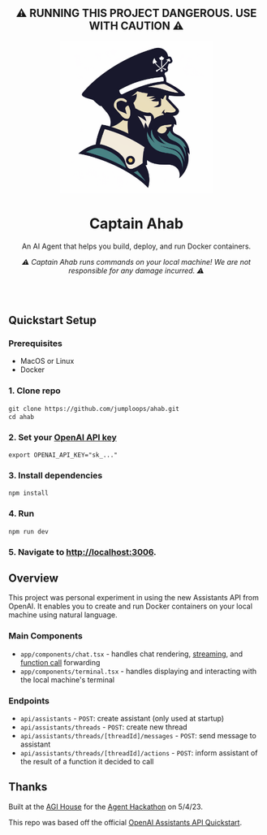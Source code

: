 <h2 align="center"> ⚠️ RUNNING THIS PROJECT DANGEROUS. USE WITH CAUTION ⚠️ </h2>

<p align="center">
  <img src="/public/logo.png" alt="alt text" width="300px"/>
</p>

<h1 align="center">Captain Ahab</h1>

<p align="center">An AI Agent that helps you build, deploy, and run Docker containers.</p>

<p align="center"><em>⚠️ Captain Ahab runs commands on your local machine! We are not responsible for any damage incurred. ⚠️</em></p>

<br>
<br>

## Quickstart Setup

### Prerequisites

- MacOS or Linux
- Docker

### 1. Clone repo
```shell
git clone https://github.com/jumploops/ahab.git
cd ahab 
```

### 2. Set your [OpenAI API key](https://platform.openai.com/api-keys)

```shell
export OPENAI_API_KEY="sk_..."
```

### 3. Install dependencies

```shell
npm install
```

### 4. Run

```shell
npm run dev
```

### 5. Navigate to [http://localhost:3006](http://localhost:3006).

## Overview

This project was personal experiment in using the new Assistants API from OpenAI. It enables you to create and run Docker containers on your local machine using natural language.

### Main Components

- `app/components/chat.tsx` - handles chat rendering, [streaming](https://platform.openai.com/docs/assistants/overview?context=with-streaming), and [function call](https://platform.openai.com/docs/assistants/tools/function-calling/quickstart?context=streaming&lang=node.js) forwarding
- `app/components/terminal.tsx` - handles displaying and interacting with the local machine's terminal 

### Endpoints

- `api/assistants` - `POST`: create assistant (only used at startup)
- `api/assistants/threads` - `POST`: create new thread
- `api/assistants/threads/[threadId]/messages` - `POST`: send message to assistant
- `api/assistants/threads/[threadId]/actions` - `POST`: inform assistant of the result of a function it decided to call

## Thanks

Built at the [AGI House](https://agihouse.ai/) for the [Agent Hackathon](https://partiful.com/e/KaiZUpQEKTK8nGqkucv8) on 5/4/23.

This repo was based off the official [OpenAI Assistants API Quickstart](https://github.com/openai/openai-assistants-quickstart).
